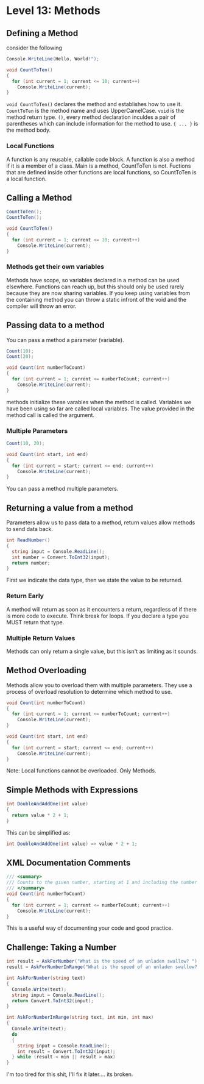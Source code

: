 # Level 13: Methods
## Defining a Method
consider the following
```cs
Console.WriteLine(Hello, World!");

void CountToTen()
{
  for (int current = 1; current <= 10; current++)
    Console.WriteLine(current);
}
```
`void CountToTen()` declares the method and establishes how to use it. 
`CountToTen` is the method name and uses UpperCamelCase.
`void` is the method return type. 
`()`, every method declaration inculdes a pair of parentheses which can include information for the method to use. 
`{ ... }` is the method body.

### Local Functions
A function is any reusable, callable code block. A function is also a method if it is a member of a class. Main
is a method, CountToTen is not. Fuctions that are defined inside other functions are local functions, so CountToTen is a
local function.

## Calling a Method
```cs
CountToTen();
CountToTen();

void CountToTen()
{
  for (int current = 1; current <= 10; current++)
    Console.WriteLine(current);
}
```

### Methods get their own variables
Methods have scope, so variables declared in a method can be used elsewhere. Functions can reach up, but this should only be used rarely because they are now sharing variables. If you
keep using variables from the containing method you can throw a static infront of the void and the compiler will throw an error. 

## Passing data to a method
You can pass a method a parameter (variable). 
```cs
Count(10);
Count(20);

void Count(int numberToCount)
{
  for (int current = 1; current <= numberToCount; current++)
    Console.WriteLine(current);
}
```
methods initialize these varables when the method is called. Variables we have been using so far are called local variables. The value provided in the method call is called the argument. 

### Multiple Parameters
```cs
Count(10, 20);

void Count(int start, int end)
{
  for (int current = start; current <= end; current++)
    Console.WriteLine(current);
}
```
You can pass a method multiple parameters. 

## Returning a value from a method
Parameters allow us to pass data to a method, return values allow methods to send data back. 
```cs
int ReadNumber()
{
  string input = Console.ReadLine();
  int number = Convert.ToInt32(input);
  return number;
}
```
First we indicate the data type, then we state the value to be returned. 

### Return Early
A method will return as soon as it encounters a return, regardless of if there is more code to execute. Think break for loops. If you declare a type you MUST return that type. 

### Multiple Return Values
Methods can only return a single value, but this isn't as limiting as it sounds. 

## Method Overloading
Methods allow you to overload them with multiple parameters. They use a process of overload resolution to determine which method to use. 
```cs
void Count(int numberToCount)
{
  for (int current = 1; current <= numberToCount; current++)
    Console.WriteLine(current);
}

void Count(int start, int end)
{
  for (int current = start; current <= end; current++)
    Console.WriteLine(current);
}
```
Note: Local functions cannot be overloaded. Only Methods. 

## Simple Methods with Expressions
```cs
int DoubleAndAddOne(int value)
{
  return value * 2 + 1;
}
```
This can be simplified as:
```cs
int DoubleAndAddOne(int value) => value * 2 + 1;
```

## XML Documentation Comments
```cs
/// <summary>
/// Counts to the given number, starting at 1 and including the number provided.
/// </summary>
void Count(int numberToCount)
{
  for (int current = 1; current <= numberToCount; current++)
    Console.WriteLine(current);
}
```
This is a useful way of documenting your code and good practice. 

## Challenge: Taking a Number 
```cs
int result = AskForNumber("What is the speed of an unladen swallow? ");
result = AskForNumberInRange("What is the speed of an unladen swallow? ", 0, 100);

int AskForNumber(string text)
{
  Console.Write(text);
  string input = Console.ReadLine();
  return Convert.ToInt32(input);
}

int AskForNumberInRange(string text, int min, int max)
{
  Console.Write(text);
  do
  {
    string input = Console.ReadLine();
    int result = Convert.ToInt32(input);
  } while (result < min || result > max)
}
```
I'm too tired for this shit, I'll fix it later.... its broken.
